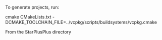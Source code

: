 To generate projects, run:

cmake CMakeLists.txt -DCMAKE_TOOLCHAIN_FILE=../vcpkg/scripts/buildsystems/vcpkg.cmake

From the StarPlusPlus directory

